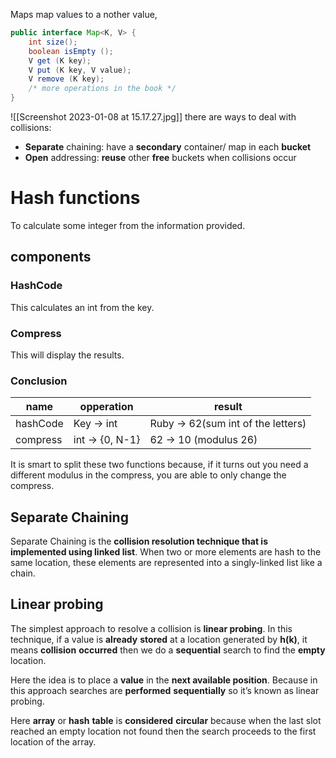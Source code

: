 Maps map values to a nother value, 
```java
public interface Map<K, V> {
	int size();
	boolean isEmpty ();
	V get (K key);
	V put (K key, V value);
	V remove (K key);
	/* more operations in the book */
}
```
![[Screenshot 2023-01-08 at 15.17.27.jpg]]
there are ways to deal with collisions: 
- **Separate** chaining: have a **secondary** container/ map in each **bucket**
- **Open** addressing: **reuse** other **free** buckets when collisions occur

# Hash functions
To calculate some integer from the information provided. 
## components
### HashCode
This calculates an int from the key. 
### Compress
This will display the results. 
### Conclusion
| name     | opperation      | result                             |
| -------- | --------------- | ---------------------------------- |
| hashCode | Key -> int      | Ruby -> 62(sum int of the letters) |
| compress | int -> {0, N-1} | 62 -> 10 (modulus 26)                                   |

It is smart to split these two functions because, if it turns out you need a different modulus in the compress, you are able to only change the compress. 
## Separate Chaining
Separate Chaining is the **collision resolution technique that is implemented using linked list**. When two or more elements are hash to the same location, these elements are represented into a singly-linked list like a chain.

## Linear probing
The simplest approach to resolve a collision is **linear probing**. In this technique, if a value is **already** **stored** at a location generated by **h(k)**, it means **collision** **occurred** then we do a **sequential** search to find the **empty** location.

Here the idea is to place a **value** in the **next available position**. Because in this approach searches are **performed** **sequentially** so it’s known as linear probing.

Here **array** or **hash** **table** is **considered** **circular** because when the last slot reached an empty location not found then the search proceeds to the first location of the array.